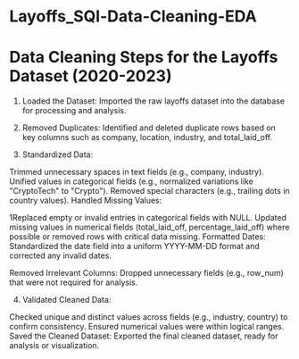 # Layoffs_SQl-Data-Cleaning-EDA
# Data Cleaning Steps for the Layoffs Dataset (2020-2023)
1. Loaded the Dataset: Imported the raw layoffs dataset into the database for processing and analysis.

2. Removed Duplicates: Identified and deleted duplicate rows based on key columns such as company, location, industry, and total_laid_off.

3. Standardized Data:

Trimmed unnecessary spaces in text fields (e.g., company, industry).
Unified values in categorical fields (e.g., normalized variations like "CryptoTech" to "Crypto").
Removed special characters (e.g., trailing dots in country values).
Handled Missing Values:

1Replaced empty or invalid entries in categorical fields with NULL.
Updated missing values in numerical fields (total_laid_off, percentage_laid_off) where possible or removed rows with critical data missing.
Formatted Dates: Standardized the date field into a uniform YYYY-MM-DD format and corrected any invalid dates.

Removed Irrelevant Columns: Dropped unnecessary fields (e.g., row_num) that were not required for analysis.

4. Validated Cleaned Data:

Checked unique and distinct values across fields (e.g., industry, country) to confirm consistency.
Ensured numerical values were within logical ranges.
Saved the Cleaned Dataset: Exported the final cleaned dataset, ready for analysis or visualization.
